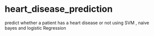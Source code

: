 # heart_disease_prediction
predict whether a patient has a heart disease or not using SVM , naive bayes and logistic Regression
